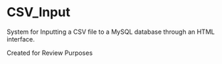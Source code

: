 # CSV_Input
System for Inputting a CSV file to a MySQL database through an HTML interface.

Created for Review Purposes
